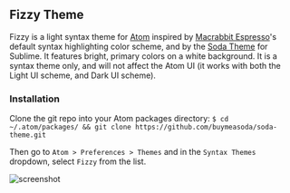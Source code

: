 ## Fizzy Theme

Fizzy is a light syntax theme for [Atom](http://atom.io/) inspired by [Macrabbit Espresso](http://macrabbit.com/espresso/)'s default syntax highlighting color scheme, and by the [Soda Theme](https://github.com/buymeasoda/soda-theme) for Sublime. It features bright, primary colors on a white background. It is a syntax theme only, and will not affect the Atom UI (it works with both the Light UI scheme, and Dark UI scheme).

### Installation

Clone the git repo into your Atom packages directory: `$ cd ~/.atom/packages/ && git clone https://github.com/buymeasoda/soda-theme.git`

Then go to `Atom > Preferences > Themes` and in the `Syntax Themes` dropdown, select `Fizzy` from the list.


![screenshot](http://f.cl.ly/items/2Q1Y02173H3Z3J1z250R/fizzy.png)
